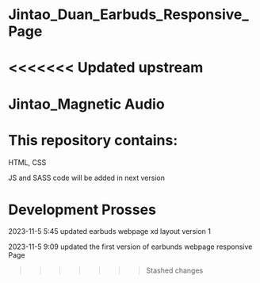 # Jintao_Duan_Earbuds_Responsive_Page
<<<<<<< Updated upstream
=======

# Jintao_Magnetic Audio

# This repository contains:
HTML, CSS

JS and SASS code will be added in next version

# Development Prosses

2023-11-5 5:45 updated earbuds webpage xd layout version 1

2023-11-5 9:09 updated the first version of earbunds webpage responsive Page
>>>>>>> Stashed changes
